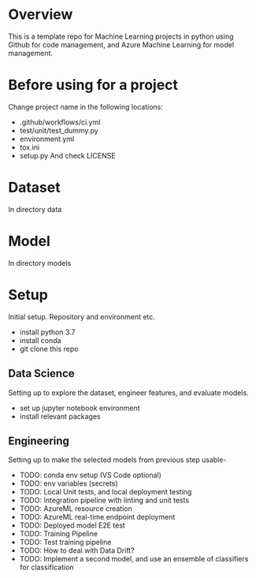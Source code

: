 # Overview
This is a template repo for Machine Learning projects in python using Github for code management, and Azure Machine Learning for model management. 

# Before using for a project
Change project name in the following locations:
- .github/workflows/ci.yml
- test/unit/test_dummy.py
- environment.yml
- tox.ini
- setup.py
And check LICENSE

# Dataset
In directory data

# Model
In directory models

# Setup
Initial setup. Repository and environment etc.
- install python 3.7
- install conda 
- git clone this repo

## Data Science
Setting up to explore the dataset, engineer features, and evaluate models.
- set up jupyter notebook environment
- install relevant packages

## Engineering
Setting up to make the selected models from previous step usable- 
- TODO: conda env setup (VS Code optional)
- TODO: env variables (secrets)
- TODO: Local Unit tests, and local deployment testing 
- TODO: Integration pipeline with linting and unit tests
- TODO: AzureML resource creation
- TODO: AzureML real-time endpoint deployment
- TODO: Deployed model E2E test
- TODO: Training Pipeline
- TODO: Test training pipeline
- TODO: How to deal with Data Drift?
- TODO: Implement a second model, and use an ensemble of classifiers for classification
 